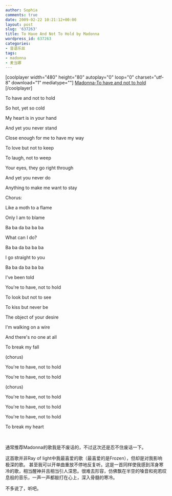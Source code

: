 ```yaml
---
author: Sophia
comments: true
date: 2009-02-22 10:21:12+00:00
layout: post
slug: '637263'
title: To Have And Not To Hold by Madonna
wordpress_id: 637263
categories:
- 音语乐丝
tags:
- madonna
- 麦当娜
---
```


[coolplayer width="480" height="80" autoplay="0" loop="0" charset="utf-8" download="1" mediatype=""]
[Madonna-To have and not to hold](http://61.128.196.146:8787/download/ringmp3/2008/9/9/1510324162381.mp3)
[/coolplayer]

To have and not to hold

So hot, yet so cold

My heart is in your hand

And yet you never stand

Close enough for me to have my way

To love but not to keep

To laugh, not to weep

Your eyes, they go right through

And yet you never do

Anything to make me want to stay

Chorus:

Like a moth to a flame

Only I am to blame

Ba ba da ba ba ba

What can I do?

Ba ba da ba ba ba

I go straight to you

Ba ba da ba ba ba

I've been told

You're to have, not to hold

To look but not to see

To kiss but never be

The object of your desire

I'm walking on a wire

And there's no one at all

To break my fall

(chorus)

You're to have, not to hold

You're to have, not to hold

(chorus)

You're to have, not to hold

You're to have, not to hold

You're to have, not to hold

To break my heart 

                                                        

通常推荐Madonna的歌我是不废话的，不过这次还是忍不住废话一下。

这首歌并非Ray of light中我最喜爱的歌（最喜爱的是Frozen），但却是对我影响极深的歌。 甚至我可以开单曲重放不停地反复听。这是一首同样使我感到浑身寒冷的歌，相当醒神并且相当引人深思。很难去形容，仿佛飘在半空的嗓音和宛若叹息般的音乐，一声一声都敲打在心上，深入骨髓的寒冷。

不多说了，听吧。 
